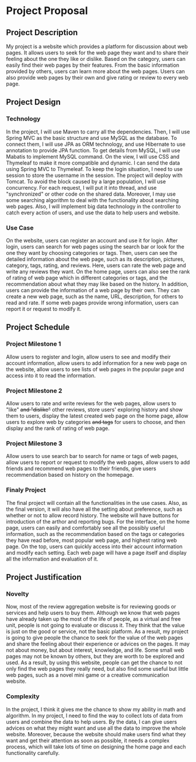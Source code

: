 # Project Proposal

## Project Description
My project is a website which provides a platform for discussion about web pages. It allows users to seek for the web page they want and to share their feeling about the one they like or dislike. Based on the category, users can easily find their web pages by their features. From the basic information provided by others, users can learn more about the web pages. Users can also provide web pages by their own and give rating or review to every web page. 

## Project Design

### Technology
In the project, I will use Maven to carry all the dependencies. Then, I will use Spring MVC as the basic structure and use MySQL as the database. To connect them, I will use JPA as ORM technology, and use Hibernate to use annotation to provide JPA function. To get details from MySQL, I will use Mabatis to implement MySQL command. On the view, I will use CSS and Thymeleaf to make it more compatible and dynamic. I can send the data using Spring MVC to Thymeleaf. To keep the login situation, I need to use session to store the username in the session. The project will deploy with Tomcat. To avoid the block caused by a large population, I will use concurrency. For each request, I will put it into thread, and use "synchronized" or other code on the shared data. Moreover, I may use some searching algorithm to deal with the functionality about searching web pages. Also, I will implement big data technology in the controller to catch every action of users, and use the data to help users and website.

### Use Case
On the website, users can register an account and use it for login. After login, users can search for web pages using the search bar or look for the one they want by choosing categories or tags. Then, users can see the detailed information about the web page, such as its description, pictures, category, tags, rating, and reviews. Here, users can rate the web page and write any reviews they want. On the home page, users can also see the rank of rating of web page which in different categories or tags, and the recommendation about what they may like based on the history. In addition, users can provide the information of a web page by their own. They can create a new web page, such as the name, URL, description, for others to read and rate. If some web pages provide wrong information, users can report it or request to modify it.

## Project Schedule

### Project Milestone 1
Allow users to register and login, allow users to see and modify their account information, allow users to add information for a new web page on the website, allow users to see lists of web pages in the popular page and access into it to read the information.

### Project Milestone 2
Allow users to rate and write reviews for the web pages, allow users to "like" <del>and "dislike"</del> other reviews, store users' exploring history and show them to users, display the latest created web page on the home page, allow users to explore web by categories <del>and tags</del> for users to choose, and then display and the rank of rating of web page.

### Project Milestone 3
Allow users to use search bar to search for name or tags of web pages, allow users to report or request to modify the web pages, allow users to add friends and recommend web pages to their friends, give users recommendation based on history on the homepage.

### Finaly Project
The final project will contain all the functionalities in the use cases. Also, as the final version, it will also have all the setting about preference, such as whether or not to allow record history. The website will have buttons for introduction of the arthor and reporting bugs. For the interface, on the home page, users can easily and comfortably see all the possibly useful information, such as the recommendation based on the tags or categories they have read before, most popular web page, and highest rating web page. On the top, users can quickly access into their account information and modify each setting. Each web page will have a page itself and display all the information and evaluation of it.

## Project Justification

### Novelty
Now, most of the review aggregation website is for reviewing goods or services and help users to buy them. Although we know that web pages have already taken up the most of the life of people, as a virtual and free unit, people is not going to evaluate or discuss it. They think that the value is just on the good or service, not the basic platform. As a result, my project is going to give people the chance to seek for the value of the web pages and share the feeling about their experience or advices on the pages. It may not about money, but about interest, knowledge, and life. Some small web pages may not be known by others, but they are worth to be explored and used. As a result, by using this website, people can get the chance to not only find the web pages they really need, but also find some useful but little web pages, such as a novel mini game or a creative communication website.

### Complexity
In the project, I think it gives me the chance to show my ability in math and algorithm. In my project, I need to find the way to collect lots of data from users and combine the data to help users. By the data, I can give users advices on what they might want and use all the data to improve the whole website. Moreover, because the website should make users find what they want and get their attention as soon as possible, it needs a complex process, which will take lots of time on designing the home page and each functionality carefully.
